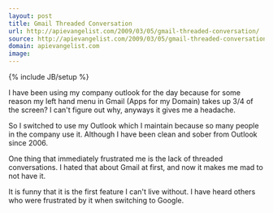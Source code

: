 ```yaml
---
layout: post
title: Gmail Threaded Conversation
url: http://apievangelist.com/2009/03/05/gmail-threaded-conversation/
source: http://apievangelist.com/2009/03/05/gmail-threaded-conversation/
domain: apievangelist.com
image: 
---
```

{% include JB/setup %}<p>I have been using my company outlook for the day because for some reason my left hand menu in Gmail (Apps for my Domain) takes up 3/4 of the screen?  I can't figure out why, anyways it gives me a headache.

So I switched to use my Outlook which I maintain because so many people in the company use it.  Although I have been clean and sober from Outlook since 2006.   

One thing that immediately frustrated me is the lack of threaded conversations.  I hated that about Gmail at first, and now it makes me mad to not have it.

It is funny that it is the first feature I can't live without.  I have heard others who were frustrated by it when switching to Google.</p>
